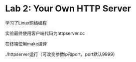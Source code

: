# Lab 2: Your Own HTTP Server
学习了Linux网络编程

实验最终使用客户端代码为httpserver.cc

在终端使用make编译

./httpserver运行（可改变参数ip和port，port默认9999）
